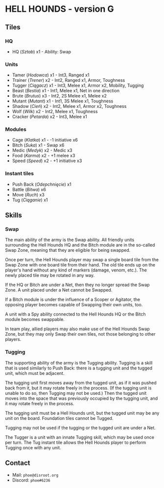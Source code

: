 # HELL HOUNDS - version G

## Tiles

### HQ
* HQ (*Sztab*) x1 - Ability: Swap

### Units
* Tamer (*Hodowca*) x1 - Int3, Ranged x1
* Trainer (*Trener*) x2 - Int2, Ranged x1, Armor, Toughness
* Tugger (*Ciągacz*) x1 - Int3, Melee x1, Armor x2, Mobility, Tugging
* Beast (*Bestia*) x1 - Int1, Melee x1, Net in one direction
* Brute (*Brutus*) x3 - Int2, 2S Melee x1, Melee x2
* Mutant (*Mutant*) x1 - Int1, 3S Melee x1, Toughness
* Shadow (*Cień*) x2 - Int2, Melee x1, Armor x2, Toughness
* Wolf (*Wilk*) x2 - Int2, Melee x1, Toughness
* Cracker (*Petarda*) x2 - Int3, Melee x1

### Modules
* Cage (*Klatka*) x1 - -1 initiative x6
* Bitch (*Suka*) x1 - Swap x6
* Medic (*Medyk*) x2 - Medic x3
* Food (*Karma*) x2 - +1 melee x3
* Speed (*Speed*) x2 - +1 initiative x3

### Instant tiles
* Push Back (*Odepchnięcie*) x1
* Battle (*Bitwa*) x6
* Move (*Ruch*) x3
* Tug (*Ciąganie*) x1

## Skills

### Swap
The main ability of the army is the Swap ability. All friendly units surrounding the Hell Hounds HQ and the Bitch module are in the so-called Swap Zone, meaning that they are eligible for being swapped.

Once per turn, the Hell Hounds player may swap a single board tile from the Swap Zone with one board tile from their hand. The old tile ends up on the player's hand without any kind of markers (damage, venom, etc.). The newly placed tile may be rotated in any way.

If the HQ or Bitch are under a Net, then they no longer spread the Swap Zone. A unit placed under a Net cannot be Swapped.

If a Bitch module is under the influence of a Scoper or Agitator, the opposing player becomes capable of Swapping their own units, too.

A unit with a Spy ability connected to the Hell Hounds HQ or the Bitch module becomes swappable.

In team play, allied players may also make use of the Hell Hounds Swap Zone, but they may only Swap their own tiles, not those belonging to other players.

### Tugging
The supporting ability of the army is the Tugging ability. Tugging is a skill that is used similarly to Push Back: there is a tugging unit and the tugged unit, which must be adjacent.

The tugging unit first moves away from the tugged unit, as if it was pushed back from it, but it may rotate freely in the process. (If the tugging unit is unable to do so, then Tugging may not be used.) Then the tugged unit moves into the space that was previously occupied by the tugging unit, and it may rotate freely in the process.

The tugging unit must be a Hell Hounds unit, but the tugged unit may be any unit on the board. Foundation tiles cannot be Tugged.

Tugging may not be used if the tugging or the tugged unit are under a Net.

The Tugger is a unit with an innate Tugging skill, which may be used once per turn. The Tug instant tile allows the Hell Hounds player to perform Tugging once with any unit.

## Contact
* Mail: `phoe@disroot.org`
* Discord: `phoe#6236`